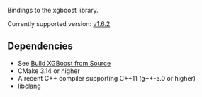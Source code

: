 Bindings to the xgboost library.

Currently supported version: [v1.6.2](https://github.com/dmlc/xgboost/tree/v1.6.2)

## Dependencies
- See [Build XGBoost from Source](https://xgboost.readthedocs.io/en/stable/build.html#building-from-source)
- CMake 3.14 or higher
- A recent C++ compiler supporting C++11 (g++-5.0 or higher)
- libclang
